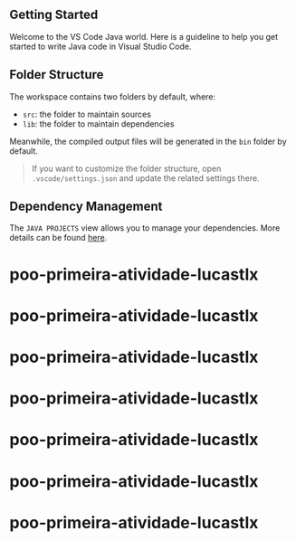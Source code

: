## Getting Started

Welcome to the VS Code Java world. Here is a guideline to help you get started to write Java code in Visual Studio Code.

## Folder Structure

The workspace contains two folders by default, where:

- `src`: the folder to maintain sources
- `lib`: the folder to maintain dependencies

Meanwhile, the compiled output files will be generated in the `bin` folder by default.

> If you want to customize the folder structure, open `.vscode/settings.json` and update the related settings there.

## Dependency Management

The `JAVA PROJECTS` view allows you to manage your dependencies. More details can be found [here](https://github.com/microsoft/vscode-java-dependency#manage-dependencies).
# poo-primeira-atividade-lucastlx
# poo-primeira-atividade-lucastlx
# poo-primeira-atividade-lucastlx
# poo-primeira-atividade-lucastlx
# poo-primeira-atividade-lucastlx
# poo-primeira-atividade-lucastlx
# poo-primeira-atividade-lucastlx
